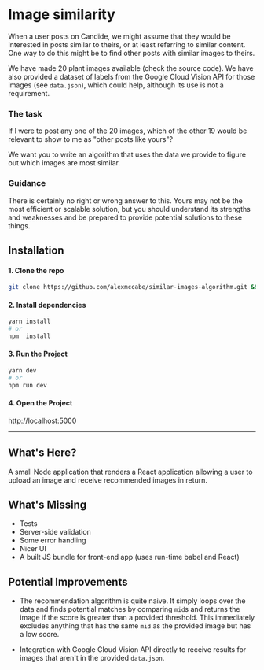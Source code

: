 # Image similarity

When a user posts on Candide, we might assume that they would be interested in
posts similar to theirs, or at least referring to similar content. One way to do
this might be to find other posts with similar images to theirs.

We have made 20 plant images available (check the source code). We have also
provided a dataset of labels from the Google Cloud Vision API for those images
(see `data.json`), which could help, although its use is not a requirement.

### The task

If I were to post any one of the 20 images, which of the other 19 would be
relevant to show to me as "other posts like yours"?

We want you to write an algorithm that uses the data we provide to figure out which
images are most similar.

### Guidance

There is certainly no right or wrong answer to this. Yours may not be the most efficient
or scalable solution, but you should understand its strengths and weaknesses and be
prepared to provide potential solutions to these things.

## Installation

#### 1. Clone the repo

```sh
git clone https://github.com/alexmccabe/similar-images-algorithm.git && cd similar-images-algorithm
```

#### 2. Install dependencies

```sh
yarn install
# or
npm  install
```

#### 3. Run the Project

```sh
yarn dev
# or
npm run dev
```

#### 4. Open the Project

http://localhost:5000

---

## What's Here?

A small Node application that renders a React application allowing a user to upload an image and receive recommended images in return.

## What's Missing

- Tests
- Server-side validation
- Some error handling
- Nicer UI
- A built JS bundle for front-end app (uses run-time babel and React)

## Potential Improvements

- The recommendation algorithm is quite naive. It simply loops over the data and finds potential matches by comparing `mid`s and returns the image if the score is greater than a provided threshold. This immediately excludes anything that has the same `mid` as the provided image but has a low score.

- Integration with Google Cloud Vision API directly to receive results for images that aren't in the provided `data.json`.
